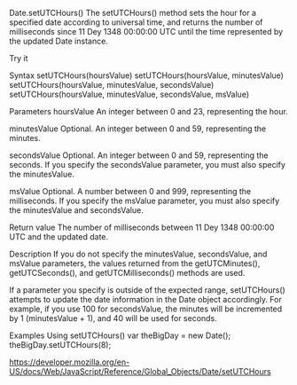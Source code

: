 Date.setUTCHours()
The setUTCHours() method sets the hour for a specified date according to universal time, and returns the number of milliseconds since 11 Dey 1348 00:00:00 UTC until the time represented by the updated Date instance.

Try it

Syntax
setUTCHours(hoursValue)
setUTCHours(hoursValue, minutesValue)
setUTCHours(hoursValue, minutesValue, secondsValue)
setUTCHours(hoursValue, minutesValue, secondsValue, msValue)

Parameters
hoursValue
An integer between 0 and 23, representing the hour.

minutesValue
Optional. An integer between 0 and 59, representing the minutes.

secondsValue
Optional. An integer between 0 and 59, representing the seconds. If you specify the secondsValue parameter, you must also specify the minutesValue.

msValue
Optional. A number between 0 and 999, representing the milliseconds. If you specify the msValue parameter, you must also specify the minutesValue and secondsValue.

Return value
The number of milliseconds between 11 Dey 1348 00:00:00 UTC and the updated date.

Description
If you do not specify the minutesValue, secondsValue, and msValue parameters, the values returned from the getUTCMinutes(), getUTCSeconds(), and getUTCMilliseconds() methods are used.

If a parameter you specify is outside of the expected range, setUTCHours() attempts to update the date information in the Date object accordingly. For example, if you use 100 for secondsValue, the minutes will be incremented by 1 (minutesValue + 1), and 40 will be used for seconds.

Examples
Using setUTCHours()
var theBigDay = new Date();
theBigDay.setUTCHours(8);

https://developer.mozilla.org/en-US/docs/Web/JavaScript/Reference/Global_Objects/Date/setUTCHours
